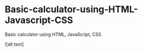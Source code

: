 # Basic-calculator-using-HTML-Javascript-CSS
Basic calculator using HTML, JavaScript, CSS
	
![alt text]

